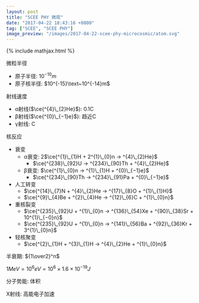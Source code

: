 ```yaml
---
layout: post
title: "SCEE PHY 微观"
date: "2017-04-22 18:43:16 +0800"
tag: ["SCEE", "SCEE PHY"]
image_preview: "/images/2017-04-22-scee-phy-microcosmic/atom.svg"
---
```


{% include mathjax.html %}

微粒半径

* 原子半径: $10^{-10}m$
* 原子核半径: $10^{-15}\text~10^{-14}m$

射线速度

* ɑ射线($\ce{^{4}\_{2}He}$): 0.1C
* β射线($\ce{^{0}\_{−1}e}$): 趋近C
* γ射线: C

核反应
* 衰变
    * α衰变: 2$\ce{^{1}\_{1}H + 2^{1}\_{0}n -> ^{4}\_{2}He}$
        * $\ce{^{238}\_{92}U -> ^{234}\_{90}Th + ^{4}\_{2}He}$
    * β衰变: $\ce{^{1}\_{0}n -> ^{1}\_{1}H + ^{0}\_{−1}e}$
        * $\ce{^{234}\_{90}Th -> ^{234}\_{91}Pa + ^{0}\_{−1}e}$
* 人工转变
    * $\ce{^{14}\_{7}N + ^{4}\_{2}He -> ^{17}\_{8}O + ^{1}\_{1}H}$
    * $\ce{^{9}\_{4}Be + ^{2}\_{4}He -> ^{12}\_{6}C + ^{1}\_{0}n}$
* 重核裂变
    * $\ce{^{235}\_{92}U + ^{1}\_{0}n -> ^{136}\_{54}Xe + ^{90}\_{38}Sr + 10^{1}\_{−0}n}$
    * $\ce{^{235}\_{92}U + ^{1}\_{0}n -> ^{141}\_{56}Ba + ^{92}\_{36}Kr + 3^{1}\_{0}n}$
* 轻核聚变
    * $\ce{^{2}\_{1}H + ^{3}\_{1}H -> ^{4}\_{2}He + ^{1}\_{0}n}$

半衰期: ${1\over2}^n$ 

$1MeV = 10^6 eV = 10^6 \times 1.6 \times 10^{−19} J$

分子势能: 体积

X射线: 高能电子加速